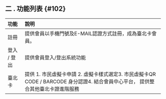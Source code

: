 ## **二 . 功能列表** {#102}

| 功能 | 說明 |
| :--- | :--- |
| 註冊 |提供會員以手機門號及E-MAIL認證方式註冊，成為臺北卡會員。|
| 登入 / 登出 |提供會員登入/登出系統功能|
| 臺北卡 |提供 1. 市民虛擬卡申請 2. 虛擬卡樣式選定3. 市民虛擬卡QR CODE / BARCODE 身分認證4. 結合會員中心平台， 提供整合其他臺北卡證進階服務|
